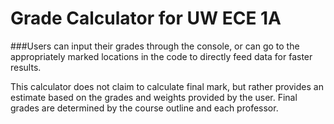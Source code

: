 # Grade Calculator for UW ECE 1A

###Users can input their grades through the console, or can go to the appropriately marked locations in the code to directly feed data for faster results.




This calculator does not claim to calculate final mark, but rather provides an estimate based on the grades and weights provided by the user. Final grades are determined by the course outline and each professor. 

